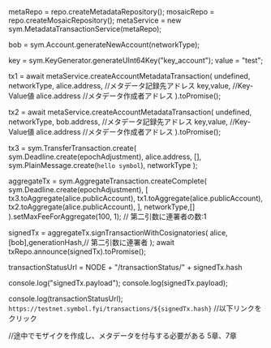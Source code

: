 metaRepo = repo.createMetadataRepository();
mosaicRepo = repo.createMosaicRepository();
metaService = new sym.MetadataTransactionService(metaRepo);

bob = sym.Account.generateNewAccount(networkType);

key = sym.KeyGenerator.generateUInt64Key("key_account");
value = "test";

tx1 = await metaService.createAccountMetadataTransaction(
    undefined,
    networkType,
    alice.address, //メタデータ記録先アドレス
    key,value, //Key-Value値
    alice.address //メタデータ作成者アドレス
).toPromise();

tx2 = await metaService.createAccountMetadataTransaction(
    undefined,
    networkType,
    bob.address, //メタデータ記録先アドレス
    key,value, //Key-Value値
    alice.address //メタデータ作成者アドレス
).toPromise();

tx3 = sym.TransferTransaction.create(
    sym.Deadline.create(epochAdjustment),
    alice.address,
    [],
    sym.PlainMessage.create(`hello symbol`),
    networkType
);

aggregateTx = sym.AggregateTransaction.createComplete(
  sym.Deadline.create(epochAdjustment),
  [
  tx3.toAggregate(alice.publicAccount),
  tx1.toAggregate(alice.publicAccount),
  tx2.toAggregate(alice.publicAccount),
  ],
  networkType,[]
).setMaxFeeForAggregate(100, 1); // 第二引数に連署者の数:1

signedTx = aggregateTx.signTransactionWithCosignatories(
  alice,[bob],generationHash,// 第二引数に連署者
);
await txRepo.announce(signedTx).toPromise();

transactionStatusUrl = NODE + "/transactionStatus/" + signedTx.hash

console.log("signedTx.payload");
console.log(signedTx.payload);

console.log(transactionStatusUrl);
`https://testnet.symbol.fyi/transactions/${signedTx.hash}` //以下リンクをクリック



//途中でモザイクを作成し、メタデータを付与する必要がある
5章、7章
